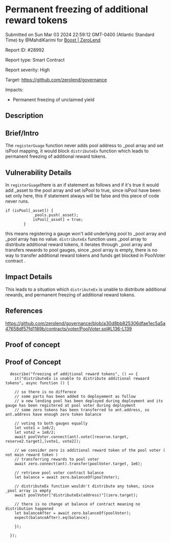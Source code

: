 
# Permanent freezing of additional reward tokens

Submitted on Sun Mar 03 2024 22:59:12 GMT-0400 (Atlantic Standard Time) by @MahdiKarimi for [Boost | ZeroLend](https://immunefi.com/bounty/zerolend-boost/)

Report ID: #28992

Report type: Smart Contract

Report severity: High

Target: https://github.com/zerolend/governance

Impacts:
- Permanent freezing of unclaimed yield

## Description
## Brief/Intro
The `registerGuage` function never adds pool address to _pool array and set isPool mapping, it would block `distributeEx` function which leads to permanent freezing of additional reward tokens. 

## Vulnerability Details
In `registerGuage`there is an if statement as follows and if it's true it would add _asset to the pool array and set isPool to true, since isPool have been set only here, this if statement always will be false and this piece of code never runs.
```
if (isPool[_asset]) {
            _pools.push(_asset);
            isPool[_asset] = true;
        }
```
this means registering a gauge won't add underlying pool to _pool array and _pool array has no value.
`distributeEx` function uses _pool array to distribute additional reward tokens, it iterates through _pool array and transfers rewards to pool gauges, since _pool array is empty, there is no way to transfer additional reward tokens and funds get blocked in PoolVoter contract .
## Impact Details
This leads to a situation which `distributeEx` is unable to distribute additional rewards, and permanent freezing of additional reward tokens.

## References
https://github.com/zerolend/governance/blob/a30d8bb825306dfae1ec5a5a47658df57fd1189b/contracts/voter/PoolVoter.sol#L136-L139

        
## Proof of concept
## Proof of Concept
```
  describe("freezing of additional reward tokens", () => {
    it("distributeEx is unable to distribute additional rewaard tokens", async function () {

    // so there is no differece 
    // some parts has been added to deployement as follow
    // a new lending pool has been deployed during deployment and its gauge has been registered at pool voter during deployment 
    // some zero tokens has been transferred to ant.address, so ant.address have enough zero token balance 

    // voting to both gauges equally 
    let vote1 = 1e8/2;
    let vote2 = 1e8/2; 
    await poolVoter.connect(ant).vote([reserve.target, reserve2.target],[vote1, vote2]);
   
    // we consider zero is additional reward token of the pool voter ( not main reward token ) 
    // transferring rewards to pool voter 
    await zero.connect(ant).transfer(poolVoter.target, 1e6);

    // retrieve pool voter contract balance 
    let balance = await zero.balanceOf(poolVoter);

    // distributeEx function wouldn't distribute any token, since _pool array is empty 
    await poolVoter["distributeEx(address)"](zero.target);

    // there is no change at balance of contract meaning no distribution happened 
    let balanceAfter = await zero.balanceOf(poolVoter);
    expect(balanceAfter).eq(balance);

    });
    
  });
```